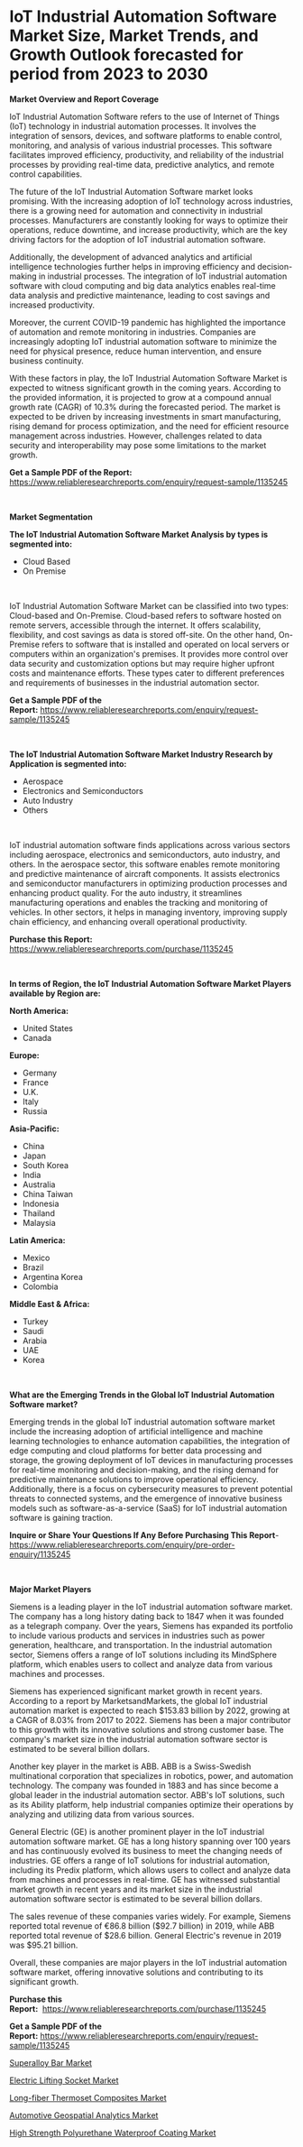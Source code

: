 <p><h1>IoT Industrial Automation Software Market Size, Market Trends, and Growth Outlook forecasted for period from 2023 to 2030</h1></p><p><strong>Market Overview and Report Coverage</strong></p>
<p><p>IoT Industrial Automation Software refers to the use of Internet of Things (IoT) technology in industrial automation processes. It involves the integration of sensors, devices, and software platforms to enable control, monitoring, and analysis of various industrial processes. This software facilitates improved efficiency, productivity, and reliability of the industrial processes by providing real-time data, predictive analytics, and remote control capabilities.</p><p>The future of the IoT Industrial Automation Software market looks promising. With the increasing adoption of IoT technology across industries, there is a growing need for automation and connectivity in industrial processes. Manufacturers are constantly looking for ways to optimize their operations, reduce downtime, and increase productivity, which are the key driving factors for the adoption of IoT industrial automation software.</p><p>Additionally, the development of advanced analytics and artificial intelligence technologies further helps in improving efficiency and decision-making in industrial processes. The integration of IoT industrial automation software with cloud computing and big data analytics enables real-time data analysis and predictive maintenance, leading to cost savings and increased productivity.</p><p>Moreover, the current COVID-19 pandemic has highlighted the importance of automation and remote monitoring in industries. Companies are increasingly adopting IoT industrial automation software to minimize the need for physical presence, reduce human intervention, and ensure business continuity.</p><p>With these factors in play, the IoT Industrial Automation Software Market is expected to witness significant growth in the coming years. According to the provided information, it is projected to grow at a compound annual growth rate (CAGR) of 10.3% during the forecasted period. The market is expected to be driven by increasing investments in smart manufacturing, rising demand for process optimization, and the need for efficient resource management across industries. However, challenges related to data security and interoperability may pose some limitations to the market growth.</p></p>
<p><strong>Get a Sample PDF of the Report:</strong> <a href="https://www.reliableresearchreports.com/enquiry/request-sample/1135245">https://www.reliableresearchreports.com/enquiry/request-sample/1135245</a></p>
<p>&nbsp;</p>
<p><strong>Market Segmentation</strong></p>
<p><strong>The IoT Industrial Automation Software Market Analysis by types is segmented into:</strong></p>
<p><ul><li>Cloud Based</li><li>On Premise</li></ul></p>
<p>&nbsp;</p>
<p><p>IoT Industrial Automation Software Market can be classified into two types: Cloud-based and On-Premise. Cloud-based refers to software hosted on remote servers, accessible through the internet. It offers scalability, flexibility, and cost savings as data is stored off-site. On the other hand, On-Premise refers to software that is installed and operated on local servers or computers within an organization's premises. It provides more control over data security and customization options but may require higher upfront costs and maintenance efforts. These types cater to different preferences and requirements of businesses in the industrial automation sector.</p></p>
<p><strong>Get a Sample PDF of the Report:</strong>&nbsp;<a href="https://www.reliableresearchreports.com/enquiry/request-sample/1135245">https://www.reliableresearchreports.com/enquiry/request-sample/1135245</a></p>
<p>&nbsp;</p>
<p><strong>The IoT Industrial Automation Software Market Industry Research by Application is segmented into:</strong></p>
<p><ul><li>Aerospace</li><li>Electronics and Semiconductors</li><li>Auto Industry</li><li>Others</li></ul></p>
<p>&nbsp;</p>
<p><p>IoT industrial automation software finds applications across various sectors including aerospace, electronics and semiconductors, auto industry, and others. In the aerospace sector, this software enables remote monitoring and predictive maintenance of aircraft components. It assists electronics and semiconductor manufacturers in optimizing production processes and enhancing product quality. For the auto industry, it streamlines manufacturing operations and enables the tracking and monitoring of vehicles. In other sectors, it helps in managing inventory, improving supply chain efficiency, and enhancing overall operational productivity.</p></p>
<p><strong>Purchase this Report:</strong>&nbsp; <a href="https://www.reliableresearchreports.com/purchase/1135245">https://www.reliableresearchreports.com/purchase/1135245</a></p>
<p>&nbsp;</p>
<p><strong>In terms of Region, the IoT Industrial Automation Software Market Players available by Region are:</strong></p>
<p>
    <p> <strong> North America: </strong>
        <ul>
            <li>United States</li>
            <li>Canada</li>
        </ul>
        </p> 
    <p> <strong> Europe: </strong>
        <ul>
            <li>Germany</li>
            <li>France</li>
            <li>U.K.</li>
            <li>Italy</li>
            <li>Russia</li>
        </ul>
        </p> 
    <p> <strong> Asia-Pacific: </strong>
        <ul>
            <li>China</li>
            <li>Japan</li>
            <li>South Korea</li>
            <li>India</li>
            <li>Australia</li>
            <li>China Taiwan</li>
            <li>Indonesia</li>
            <li>Thailand</li>
            <li>Malaysia</li>
        </ul>
        </p> 
    <p> <strong> Latin America: </strong>
        <ul>
            <li>Mexico</li>
            <li>Brazil</li>
            <li>Argentina Korea</li>
            <li>Colombia</li>
        </ul>
        </p> 
    <p> <strong> Middle East & Africa: </strong>
        <ul>
            <li>Turkey</li>
            <li>Saudi</li>
            <li>Arabia</li>
            <li>UAE</li>
            <li>Korea</li>
        </ul>
    </p>
    </p>
<p>&nbsp;</p>
<p><strong>What are the Emerging Trends in the Global IoT Industrial Automation Software market?</strong></p>
<p><p>Emerging trends in the global IoT industrial automation software market include the increasing adoption of artificial intelligence and machine learning technologies to enhance automation capabilities, the integration of edge computing and cloud platforms for better data processing and storage, the growing deployment of IoT devices in manufacturing processes for real-time monitoring and decision-making, and the rising demand for predictive maintenance solutions to improve operational efficiency. Additionally, there is a focus on cybersecurity measures to prevent potential threats to connected systems, and the emergence of innovative business models such as software-as-a-service (SaaS) for IoT industrial automation software is gaining traction.</p></p>
<p><strong>Inquire or Share Your Questions If Any Before Purchasing This Report</strong>- <a href="https://www.reliableresearchreports.com/enquiry/pre-order-enquiry/1135245">https://www.reliableresearchreports.com/enquiry/pre-order-enquiry/1135245</a></p>
<p>&nbsp;</p>
<p><strong>Major Market Players</strong></p>
<p><p>Siemens is a leading player in the IoT industrial automation software market. The company has a long history dating back to 1847 when it was founded as a telegraph company. Over the years, Siemens has expanded its portfolio to include various products and services in industries such as power generation, healthcare, and transportation. In the industrial automation sector, Siemens offers a range of IoT solutions including its MindSphere platform, which enables users to collect and analyze data from various machines and processes.</p><p>Siemens has experienced significant market growth in recent years. According to a report by MarketsandMarkets, the global IoT industrial automation market is expected to reach $153.83 billion by 2022, growing at a CAGR of 8.03% from 2017 to 2022. Siemens has been a major contributor to this growth with its innovative solutions and strong customer base. The company's market size in the industrial automation software sector is estimated to be several billion dollars.</p><p>Another key player in the market is ABB. ABB is a Swiss-Swedish multinational corporation that specializes in robotics, power, and automation technology. The company was founded in 1883 and has since become a global leader in the industrial automation sector. ABB's IoT solutions, such as its Ability platform, help industrial companies optimize their operations by analyzing and utilizing data from various sources.</p><p>General Electric (GE) is another prominent player in the IoT industrial automation software market. GE has a long history spanning over 100 years and has continuously evolved its business to meet the changing needs of industries. GE offers a range of IoT solutions for industrial automation, including its Predix platform, which allows users to collect and analyze data from machines and processes in real-time. GE has witnessed substantial market growth in recent years and its market size in the industrial automation software sector is estimated to be several billion dollars.</p><p>The sales revenue of these companies varies widely. For example, Siemens reported total revenue of €86.8 billion ($92.7 billion) in 2019, while ABB reported total revenue of $28.6 billion. General Electric's revenue in 2019 was $95.21 billion.</p><p>Overall, these companies are major players in the IoT industrial automation software market, offering innovative solutions and contributing to its significant growth.</p></p>
<p><strong>Purchase this Report:</strong>&nbsp;&nbsp;<a href="https://www.reliableresearchreports.com/purchase/1135245">https://www.reliableresearchreports.com/purchase/1135245</a></p>
<p></p>
<p><strong>Get a Sample PDF of the Report:</strong>&nbsp;<a href="https://www.reliableresearchreports.com/enquiry/request-sample/1135245">https://www.reliableresearchreports.com/enquiry/request-sample/1135245</a></p>
<p><p><a href="https://www.linkedin.com/pulse/decoding-superalloy-bar-market-deep-dive-latest-trends-1f/">Superalloy Bar Market</a></p><p><a href="https://www.linkedin.com/pulse/electric-lifting-socket-market-research-report-provides/">Electric Lifting Socket Market</a></p><p><a href="https://medium.com/@joelstrosin1928/long-fiber-thermoset-composites-market-size-and-market-trends-complete-industry-overview-2023-to-69fe34d3d9f2">Long-fiber Thermoset Composites Market</a></p><p><a href="https://medium.com/@germanbraun1929/automotive-geospatial-analytics-market-analysis-and-sze-forecasted-for-period-from-2023-to-2030-a27c3d96a6e0">Automotive Geospatial Analytics Market</a></p><p><a href="https://www.linkedin.com/pulse/decoding-high-strength-polyurethane-waterproof-coating-market/">High Strength Polyurethane Waterproof Coating Market</a></p></p>